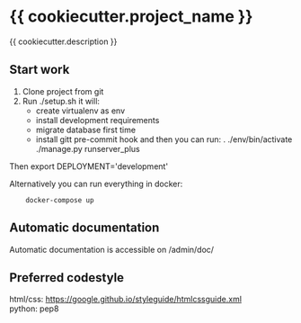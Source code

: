 {{ cookiecutter.project_name }}
==============================

{{ cookiecutter.description }}

## Start work
1. Clone project from git
2. Run
        ./setup.sh
   it will:
     - create virtualenv as env
     - install development requirements
     - migrate database first time
     - install gitt pre-commit hook
   and then you can run:
     . ./env/bin/activate
     ./manage.py runserver_plus

  Then export DEPLOYMENT='development'

  Alternatively you can run everything in docker:

        docker-compose up

## Automatic documentation
Automatic documentation is accessible on /admin/doc/

## Preferred codestyle
html/css: https://google.github.io/styleguide/htmlcssguide.xml  
python: pep8
